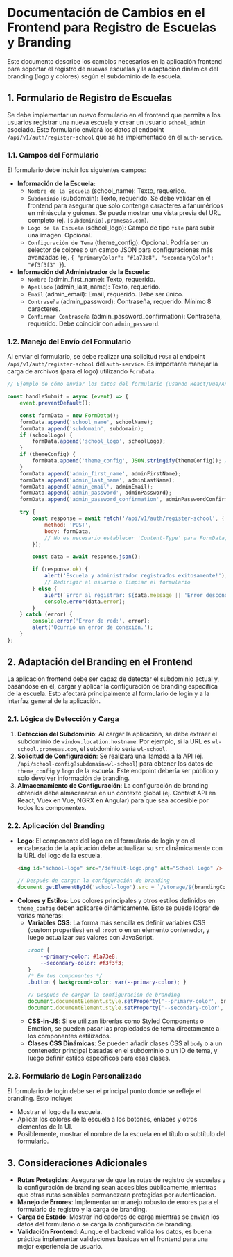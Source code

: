 # Documentación de Cambios en el Frontend para Registro de Escuelas y Branding

Este documento describe los cambios necesarios en la aplicación frontend para soportar el registro de nuevas escuelas y la adaptación dinámica del branding (logo y colores) según el subdominio de la escuela.

## 1. Formulario de Registro de Escuelas

Se debe implementar un nuevo formulario en el frontend que permita a los usuarios registrar una nueva escuela y crear un usuario `school_admin` asociado. Este formulario enviará los datos al endpoint `/api/v1/auth/register-school` que se ha implementado en el `auth-service`.

### 1.1. Campos del Formulario

El formulario debe incluir los siguientes campos:

*   **Información de la Escuela:**
    *   `Nombre de la Escuela` (school_name): Texto, requerido.
    *   `Subdominio` (subdomain): Texto, requerido. Se debe validar en el frontend para asegurar que solo contenga caracteres alfanuméricos en minúscula y guiones. Se puede mostrar una vista previa del URL completo (ej. `[subdominio].promesas.com`).
    *   `Logo de la Escuela` (school_logo): Campo de tipo `file` para subir una imagen. Opcional.
    *   `Configuración de Tema` (theme_config): Opcional. Podría ser un selector de colores o un campo JSON para configuraciones más avanzadas (ej. `{ "primaryColor": "#1a73e8", "secondaryColor": "#f3f3f3" }`).
*   **Información del Administrador de la Escuela:**
    *   `Nombre` (admin_first_name): Texto, requerido.
    *   `Apellido` (admin_last_name): Texto, requerido.
    *   `Email` (admin_email): Email, requerido. Debe ser único.
    *   `Contraseña` (admin_password): Contraseña, requerido. Mínimo 8 caracteres.
    *   `Confirmar Contraseña` (admin_password_confirmation): Contraseña, requerido. Debe coincidir con `admin_password`.

### 1.2. Manejo del Envío del Formulario

Al enviar el formulario, se debe realizar una solicitud `POST` al endpoint `/api/v1/auth/register-school` del `auth-service`. Es importante manejar la carga de archivos (para el logo) utilizando `FormData`.

```javascript
// Ejemplo de cómo enviar los datos del formulario (usando React/Vue/Angular con fetch o Axios)

const handleSubmit = async (event) => {
    event.preventDefault();

    const formData = new FormData();
    formData.append('school_name', schoolName);
    formData.append('subdomain', subdomain);
    if (schoolLogo) {
        formData.append('school_logo', schoolLogo);
    }
    if (themeConfig) {
        formData.append('theme_config', JSON.stringify(themeConfig)); // Enviar como string JSON
    }
    formData.append('admin_first_name', adminFirstName);
    formData.append('admin_last_name', adminLastName);
    formData.append('admin_email', adminEmail);
    formData.append('admin_password', adminPassword);
    formData.append('admin_password_confirmation', adminPasswordConfirmation);

    try {
        const response = await fetch('/api/v1/auth/register-school', {
            method: 'POST',
            body: formData,
            // No es necesario establecer 'Content-Type' para FormData, el navegador lo hace automáticamente
        });

        const data = await response.json();

        if (response.ok) {
            alert('Escuela y administrador registrados exitosamente!');
            // Redirigir al usuario o limpiar el formulario
        } else {
            alert(`Error al registrar: ${data.message || 'Error desconocido'}`);
            console.error(data.error);
        }
    } catch (error) {
        console.error('Error de red:', error);
        alert('Ocurrió un error de conexión.');
    }
};
```

## 2. Adaptación del Branding en el Frontend

La aplicación frontend debe ser capaz de detectar el subdominio actual y, basándose en él, cargar y aplicar la configuración de branding específica de la escuela. Esto afectará principalmente al formulario de login y a la interfaz general de la aplicación.

### 2.1. Lógica de Detección y Carga

1.  **Detección del Subdominio**: Al cargar la aplicación, se debe extraer el subdominio de `window.location.hostname`. Por ejemplo, si la URL es `wl-school.promesas.com`, el subdominio sería `wl-school`.
2.  **Solicitud de Configuración**: Se realizará una llamada a la API (ej. `/api/school-config?subdomain=wl-school`) para obtener los datos de `theme_config` y `logo` de la escuela. Este endpoint debería ser público y solo devolver información de branding.
3.  **Almacenamiento de Configuración**: La configuración de branding obtenida debe almacenarse en un contexto global (ej. Context API en React, Vuex en Vue, NGRX en Angular) para que sea accesible por todos los componentes.

### 2.2. Aplicación del Branding

*   **Logo**: El componente del logo en el formulario de login y en el encabezado de la aplicación debe actualizar su `src` dinámicamente con la URL del logo de la escuela.
    ```html
    <img id="school-logo" src="/default-logo.png" alt="School Logo" />
    ```
    ```javascript
    // Después de cargar la configuración de branding
    document.getElementById('school-logo').src = `/storage/${brandingConfig.logo}`;
    ```
*   **Colores y Estilos**: Los colores principales y otros estilos definidos en `theme_config` deben aplicarse dinámicamente. Esto se puede lograr de varias maneras:
    *   **Variables CSS**: La forma más sencilla es definir variables CSS (custom properties) en el `:root` o en un elemento contenedor, y luego actualizar sus valores con JavaScript.
        ```css
        :root {
            --primary-color: #1a73e8;
            --secondary-color: #f3f3f3;
        }
        /* En tus componentes */
        .button { background-color: var(--primary-color); }
        ```
        ```javascript
        // Después de cargar la configuración de branding
        document.documentElement.style.setProperty('--primary-color', brandingConfig.theme_config.primaryColor);
        document.documentElement.style.setProperty('--secondary-color', brandingConfig.theme_config.secondaryColor);
        ```
    *   **CSS-in-JS**: Si se utilizan librerías como Styled Components o Emotion, se pueden pasar las propiedades de tema directamente a los componentes estilizados.
    *   **Clases CSS Dinámicas**: Se pueden añadir clases CSS al `body` o a un contenedor principal basadas en el subdominio o un ID de tema, y luego definir estilos específicos para esas clases.

### 2.3. Formulario de Login Personalizado

El formulario de login debe ser el principal punto donde se refleje el branding. Esto incluye:

*   Mostrar el logo de la escuela.
*   Aplicar los colores de la escuela a los botones, enlaces y otros elementos de la UI.
*   Posiblemente, mostrar el nombre de la escuela en el título o subtítulo del formulario.

## 3. Consideraciones Adicionales

*   **Rutas Protegidas**: Asegurarse de que las rutas de registro de escuelas y la configuración de branding sean accesibles públicamente, mientras que otras rutas sensibles permanezcan protegidas por autenticación.
*   **Manejo de Errores**: Implementar un manejo robusto de errores para el formulario de registro y la carga de branding.
*   **Carga de Estado**: Mostrar indicadores de carga mientras se envían los datos del formulario o se carga la configuración de branding.
*   **Validación Frontend**: Aunque el backend valida los datos, es buena práctica implementar validaciones básicas en el frontend para una mejor experiencia de usuario.